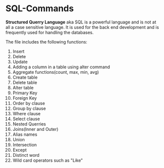 # SQL-Commands

**Structured Querry Language** aka SQL is a powerful language and is not at all a case sensitive language. It is used for the back end development and is frequently used for handling the databases.

The file includes the following functions:

1. Insert
2. Delete
3. Update
4. Adding a column in a table using alter command
5. Aggregate functions(count, max, min, avg)
6. Create table
7. Delete table
8. Alter table
9. Primary Key
10. Foreign Key
11. Order by clause
12. Group by clause
13. Where clause
14. Select clause
15. Nested Querries
16. Joins(Inner and Outer)
17. Alias names
18. Union
19. Intersection
20. Except
21. Distinct word
22. Wild card operators such as "Like"
